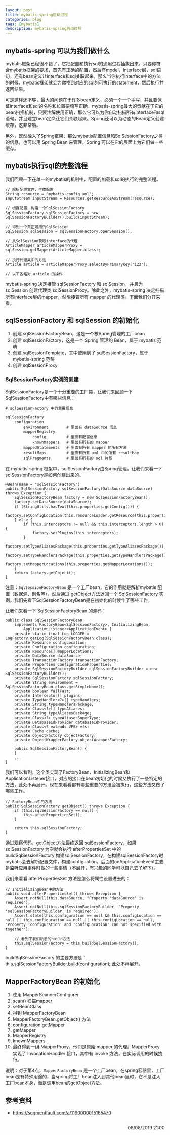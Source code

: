 ```yaml
---
layout: post
title: mybatis-spring启动过程
categories: blog
tags: [mybatis]
description: mybatis-spring启动过程
---
```


## mybatis-spring 可以为我们做什么 ##

mybatis框架已经很不错了，它把配置和执行sql的通用过程抽象出来。只要你符合mybatis框架的要求，首先有正确的配置，然后有model，interface层，sql语句，还有bean定义让interface和sql关联起来，那么当你执行interface中的方法的时候，mybatis框架就会为你找到对应的sql的可执行的statement，然后执行并返回结果。

可是这样还不够，最大的问题在于许多bean定义，必须一个一个手写，并且要保证interface和sql的名称和位置要填写正确。mybatis-spring最大的贡献在于它的bean扫描机制，只要注解使用正确，那么它可以为你自动扫描所有interface和sql语句，并且建立bean定义让它们关联起来。Spring还可以为动态的Bean定义创建缓存，这非常酷。

另外，既然融入了Spring框架，那么mybatis配置信息和SqlSessionFactory之类的信息，也可以用 Spring Bean 来管理。Spring 可以在它的层面上为它们做一些缓存。

## mybatis执行sql的完整流程 ##

我们回顾一下在单一的mybatis的机制中，配置的加载和sql的执行的完整流程。

```
// 解析配置文件，生成配置
String resource = "mybatis-config.xml";
InputStream inputStream = Resources.getResourceAsStream(resource);

// 根据配置，构建一个SqlSessionFactory
SqlSessionFactory sqlSessionFactory = new SqlSessionFactoryBuilder().build(inputStream);  

// 得到一个真正可用的SqlSession
SqlSession sqlSession = sqlSessionFactory.openSession();

// 从SqlSession获取interface的代理
ArticleMapper articleMapperProxy = sqlSession.getMapper(ArticleMapper.class);

// 执行代理类中的方法
Article article = articleMapperProxy.selectByPrimaryKey("123");

// 以下省略对 article 的操作

```

mybatis-spring 决定接管 sqlSessionFactory 和 sqlSession，并且为 sqlSession 创建代理类 sqlSessionProxy。除此之外，mybatis-spring 决定扫描所有interface层的mapper，然后接管所有 mapper 的代理类。下面我们分开来看。

## sqlSessionFactory 和 sqlSession 的初始化 ##

1. 创建 sqlSessionFactoryBean，这是一个被Spring管理的工厂bean
2. 创建 sqlSessionFactory，这是一个 Spring 管理的 Bean，属于 mybatis 范畴
3. 创建 sqlSessionTemplate，其中使用到了 sqlSessionFactory，属于 mybatis-spring 范畴
4. 创建 sqlSessionProxy

### SqlSessionFactory实例的创建

SqlSessionFactory是一个十分重要的工厂类，让我们来回顾一下SqlSessionFactory中有哪些信息：

```
# sqlSessionFactory 中的重要信息

sqlSessionFactory
    configuration
        environment        # 里面有 dataSource 信息
        mapperRegistry
            config         # 里面有配置信息
            knownMappers   # 里面有所有的 mapper
        mappedStatements   # 里面有所有 mapper 的所有方法
        resultMaps         # 里面有所有 xml 中的所有 resultMap
        sqlFragments       # 里面有所有的 sql 片段
```

在 mybatis-spring 框架中，sqlSessionFactory由Spring管理，让我们来看一下 sqlSessionFactory是如何创建出来的。

```
@Bean(name = "sqlSessionFactory")
public SqlSessionFactory sqlSessionFactory(DataSource dataSource) throws Exception {
    SqlSessionFactoryBean factory = new SqlSessionFactoryBean();
    factory.setDataSource(dataSource);
    if (StringUtils.hasText(this.properties.getConfig())) {
        factory.setConfigLocation(this.resourceLoader.getResource(this.properties.getConfig()));
    } else {
        if (this.interceptors != null && this.interceptors.length > 0) {
            factory.setPlugins(this.interceptors);
        }
        factory.setTypeAliasesPackage(this.properties.getTypeAliasesPackage());
        factory.setTypeHandlersPackage(this.properties.getTypeHandlersPackage());
        factory.setMapperLocations(this.properties.getMapperLocations());
    }
    return factory.getObject();
}
```

注意：`SqlSessionFactoryBean` 是一个工厂bean，它的作用就是解析mybatis 配置（数据源、别名等），然后通过 getObject方法返回一个 SqlSessionFactory 实例。我们先看下SqlSessionFactoryBean是在初始化的时候作了哪些工作。

让我们来看一下 SqlSessionFactoryBean 的源码：

```
public class SqlSessionFactoryBean 
    implements FactoryBean<SqlSessionFactory>, InitializingBean, 
        ApplicationListener<ApplicationEvent> {
    private static final Log LOGGER = LogFactory.getLog(SqlSessionFactoryBean.class);
    private Resource configLocation;
    private Configuration configuration;
    private Resource[] mapperLocations;
    private DataSource dataSource;
    private TransactionFactory transactionFactory;
    private Properties configurationProperties;
    private SqlSessionFactoryBuilder sqlSessionFactoryBuilder = new SqlSessionFactoryBuilder();
    private SqlSessionFactory sqlSessionFactory;
    private String environment = SqlSessionFactoryBean.class.getSimpleName();
    private boolean failFast;
    private Interceptor[] plugins;
    private TypeHandler<?>[] typeHandlers;
    private String typeHandlersPackage;
    private Class<?>[] typeAliases;
    private String typeAliasesPackage;
    private Class<?> typeAliasesSuperType;
    private DatabaseIdProvider databaseIdProvider;
    private Class<? extends VFS> vfs;
    private Cache cache;
    private ObjectFactory objectFactory;
    private ObjectWrapperFactory objectWrapperFactory;

    public SqlSessionFactoryBean() {
    }
    ...
}
```

我们可以看到，这个类实现了FactoryBean、InitializingBean和ApplicationListener接口，对应的接口在bean初始化的时候又执行了一些特定的方法，此处不再展开。现在来看看都有哪些重要的方法会被执行，这些方法又做了哪些工作。

```
// FactoryBean中的方法
public SqlSessionFactory getObject() throws Exception {
    if (this.sqlSessionFactory == null) {
        this.afterPropertiesSet();
    }

    return this.sqlSessionFactory;
}
```

通过观察代码，getObject方法最终返回 sqlSessionFactory，如果 sqlSessionFactory 为空就会执行 afterPropertiesSet 中的 buildSqlSessionFactory 构建sqlSessionFactory，在构建sqlSessionFactory时mybatis会去解析配置文件，构建configuation。后面的onApplicationEvent主要是监听应用事件时做的一些事情（不展开，有兴趣的同学可以自己去了解下）。

我们来看看 afterPropertiesSet 方法是怎么将属性设置进去的：

```
// InitializingBean中的方法
public void afterPropertiesSet() throws Exception {
    Assert.notNull(this.dataSource, "Property 'dataSource' is required");
    Assert.notNull(this.sqlSessionFactoryBuilder, "Property 'sqlSessionFactoryBuilder' is required");
    Assert.state(this.configuration == null && this.configLocation == null || this.configuration == null || this.configLocation == null, "Property 'configuration' and 'configLocation' can not specified with together");
    
    // 看到了我们熟悉的build方法
    this.sqlSessionFactory = this.buildSqlSessionFactory();
}
```

buildSqlSessionFactory 的主要方法是：this.sqlSessionFactoryBuilder.build(configuration); 此处不再展开。

## MapperFactoryBean 的初始化 ##

1. 使用 MapperScannerConfigurer
2. scan() 扫描mapper
3. setBeanClass
4. 得到 MapperFactoryBean
5. MapperFactoryBean.getObject() 方法
6. configuration.getMapper
7. getMapper
8. MapperRegistry
9. knownMappers
10. 最终得到一组 MapperProxy，他们是原始 mapper 的代理。MapperProxy 实现了 InvocationHandler 接口，其中有 invoke 方法，在实际调用的时候执行。

说明：对于第4点，`MapperFactoryBean` 是一个工厂bean，在spring容器里，工厂bean是有特殊用途的，当spring将工厂bean注入到其他bean里时，它不是注入工厂bean本身，而是调用bean的getObject方法。

## 参考资料 ##

- https://segmentfault.com/a/1190000015165470

<br/>

<div align="right">06/08/2019 21:00 </div>
